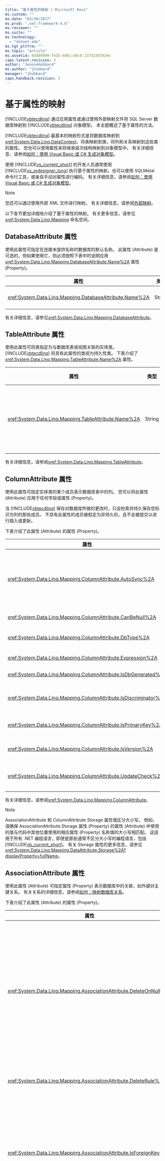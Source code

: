```yaml
---
title: "基于属性的映射 | Microsoft Docs"
ms.custom: ""
ms.date: "03/30/2017"
ms.prod: ".net-framework-4.6"
ms.reviewer: ""
ms.suite: ""
ms.technology: 
  - "dotnet-ado"
ms.tgt_pltfrm: ""
ms.topic: "article"
ms.assetid: 6dd89999-f415-4d61-b8c8-237d23d7924e
caps.latest.revision: 3
author: "JennieHubbard"
ms.author: "jhubbard"
manager: "jhubbard"
caps.handback.revision: 3
---
```

# 基于属性的映射
[!INCLUDE[vbtecdlinq](../../../../../../includes/vbtecdlinq-md.md)] 通过应用属性或通过使用外部映射文件将 SQL Server 数据库映射到 [!INCLUDE[vbtecdlinq](../../../../../../includes/vbtecdlinq-md.md)] 对象模型。  本主题概述了基于属性的方法。  
  
 [!INCLUDE[vbtecdlinq](../../../../../../includes/vbtecdlinq-md.md)] 最基本的映射形式是将数据库映射到 <xref:System.Data.Linq.DataContext>，将表映射到类，将列和关系映射到这些类的属性。  您也可以使用属性来将继承层次结构映射到对象模型中。  有关详细信息，请参阅[如何：使用 Visual Basic 或 C\# 生成对象模型](../../../../../../docs/framework/data/adonet/sql/linq/how-to-generate-the-object-model-in-visual-basic-or-csharp.md)。  
  
 使用 [!INCLUDE[vs_current_short](../../../../../../includes/vs-current-short-md.md)] 的开发人员通常使用 [!INCLUDE[vs_ordesigner_long](../../../../../../includes/vs-ordesigner-long-md.md)] 执行基于属性的映射。也可以使用 SQLMetal 命令行工具，或亲自手动对属性进行编码。  有关详细信息，请参阅[如何：使用 Visual Basic 或 C\# 生成对象模型](../../../../../../docs/framework/data/adonet/sql/linq/how-to-generate-the-object-model-in-visual-basic-or-csharp.md)。  
  
> [!NOTE]
>  您还可以通过使用外部 XML 文件进行映射。  有关详细信息，请参阅[外部映射](../../../../../../docs/framework/data/adonet/sql/linq/external-mapping.md)。  
  
 以下各节更加详细地介绍了基于属性的映射。  有关更多信息，请参见 <xref:System.Data.Linq.Mapping> 命名空间。  
  
## DatabaseAttribute 属性  
 使用此属性可指定在连接未提供名称时数据库的默认名称。  此属性 \(Attribute\) 是可选的，但如果使用它，则必须按照下表中的说明应用 <xref:System.Data.Linq.Mapping.DatabaseAttribute.Name%2A> 属性 \(Property\)。  
  
|属性|类型|默认|描述|  
|--------|--------|--------|--------|  
|<xref:System.Data.Linq.Mapping.DatabaseAttribute.Name%2A>|String|请参见<xref:System.Data.Linq.Mapping.DatabaseAttribute.Name%2A>|与其 <xref:System.Data.Linq.Mapping.DatabaseAttribute.Name%2A> 属性一起使用，用于指定数据库的名称。|  
  
 有关详细信息，请参见<xref:System.Data.Linq.Mapping.DatabaseAttribute>。  
  
## TableAttribute 属性  
 使用此属性可将类指定为与数据库表或视图关联的实体类。  [!INCLUDE[vbtecdlinq](../../../../../../includes/vbtecdlinq-md.md)] 将具有此属性的类视为持久性类。  下表介绍了 <xref:System.Data.Linq.Mapping.TableAttribute.Name%2A> 属性。  
  
|属性|类型|默认|描述|  
|--------|--------|--------|--------|  
|<xref:System.Data.Linq.Mapping.TableAttribute.Name%2A>|String|与类名相同的字符串|将类指定为与数据库表关联的实体类。|  
  
 有关详细信息，请参阅<xref:System.Data.Linq.Mapping.TableAttribute>。  
  
## ColumnAttribute 属性  
 使用此属性可指定实体类的某个成员表示数据库表中的列。  您可以将此属性 \(Attribute\) 应用于任何字段或属性 \(Property\)。  
  
 当 [!INCLUDE[vbtecdlinq](../../../../../../includes/vbtecdlinq-md.md)] 保存对数据库所做的更改时，只会检索并持久保存您标识为列的那些成员。  不具有此属性的成员被假定为非持久的，且不会被提交以进行插入或更新。  
  
 下表介绍了此属性 \(Attribute\) 的属性 \(Property\)。  
  
|属性|类型|默认|描述|  
|--------|--------|--------|--------|  
|<xref:System.Data.Linq.Mapping.ColumnAttribute.AutoSync%2A>|AutoSync|Never|指示公共语言运行库 \(CLR\) 在执行插入或更新操作后检索值。<br /><br /> 可供选择的值：Always、Never、OnUpdate、OnInsert。|  
|<xref:System.Data.Linq.Mapping.ColumnAttribute.CanBeNull%2A>|Boolean|`true`|指示列可以包含 null 值。|  
|<xref:System.Data.Linq.Mapping.ColumnAttribute.DbType%2A>|String|推断出的数据库列类型|使用数据库类型和修饰符来指定数据库列的类型。|  
|<xref:System.Data.Linq.Mapping.ColumnAttribute.Expression%2A>|String|空|定义数据库中计算所得的列。|  
|<xref:System.Data.Linq.Mapping.ColumnAttribute.IsDbGenerated%2A>|Boolean|`false`|指示列包含数据库自动生成的值。|  
|<xref:System.Data.Linq.Mapping.ColumnAttribute.IsDiscriminator%2A>|Boolean|`false`|指示列包含 [!INCLUDE[vbtecdlinq](../../../../../../includes/vbtecdlinq-md.md)] 继承层次结构的鉴别器值。|  
|<xref:System.Data.Linq.Mapping.ColumnAttribute.IsPrimaryKey%2A>|Boolean|`false`|指定此类成员表示作为表主键或表主键一部分的列。|  
|<xref:System.Data.Linq.Mapping.ColumnAttribute.IsVersion%2A>|Boolean|`false`|将成员的列类型标识为数据库时间戳或版本号。|  
|<xref:System.Data.Linq.Mapping.ColumnAttribute.UpdateCheck%2A>|UpdateCheck|除非对某个成员而言 `Always` 为 <xref:System.Data.Linq.Mapping.ColumnAttribute.IsVersion%2A>，否则为 `true`|指定 [!INCLUDE[vbtecdlinq](../../../../../../includes/vbtecdlinq-md.md)] 如何实现开放式并发冲突的检测。|  
  
 有关详细信息，请参阅<xref:System.Data.Linq.Mapping.ColumnAttribute>。  
  
> [!NOTE]
>  AssociationAttribute 和 ColumnAttribute Storage 属性值区分大小写。  例如，请确保 AssociationAttribute.Storage 属性 \(Property\) 的属性 \(Attribute\) 中使用的值与代码中其他位置使用的相应属性 \(Property\) 名称值的大小写相匹配。  这适用于所有 .NET 编程语言，即使是那些通常不区分大小写的编程语言，包括 [!INCLUDE[vb_current_short](../../../../../../includes/vb-current-short-md.md)]。  有关 Storage 属性的更多信息，请参见 <xref:System.Data.Linq.Mapping.DataAttribute.Storage%2A?displayProperty=fullName>。  
  
## AssociationAttribute 属性  
 使用此属性 \(Attribute\) 可指定属性 \(Property\) 表示数据库中的关联，如外键对主键关系。  有关关系的详细信息，请参阅[如何：映射数据库关系](../../../../../../docs/framework/data/adonet/sql/linq/how-to-map-database-relationships.md)。  
  
 下表介绍了此属性 \(Attribute\) 的属性 \(Property\)。  
  
|属性|类型|默认|描述|  
|--------|--------|--------|--------|  
|<xref:System.Data.Linq.Mapping.AssociationAttribute.DeleteOnNull%2A>|Boolean|`false`|当放置在其外键成员均不可以为 null 的关联上时，如果该关联设置为 null，则删除对象。|  
|<xref:System.Data.Linq.Mapping.AssociationAttribute.DeleteRule%2A>|String|无|向关联添加删除行为。|  
|<xref:System.Data.Linq.Mapping.AssociationAttribute.IsForeignKey%2A>|Boolean|`false`|如果为 true，则将成员指定为表示数据库关系的关联中的外键。|  
|<xref:System.Data.Linq.Mapping.AssociationAttribute.IsUnique%2A>|Boolean|`false`|如果为 true，则指示对外键的唯一性约束。|  
|<xref:System.Data.Linq.Mapping.AssociationAttribute.OtherKey%2A>|String|相关类的 ID|将目标实体类的一个或多个成员指定为关联的另一端上的键值。|  
|<xref:System.Data.Linq.Mapping.AssociationAttribute.ThisKey%2A>|String|包含类的 ID|指定此实体类的成员表示关联的此端上的键值。|  
  
 有关详细信息，请参阅<xref:System.Data.Linq.Mapping.AssociationAttribute>。  
  
> [!NOTE]
>  AssociationAttribute 和 ColumnAttribute Storage 属性值区分大小写。  例如，请确保 AssociationAttribute.Storage 属性 \(Property\) 的属性 \(Attribute\) 中使用的值与代码中其他位置使用的相应属性 \(Property\) 名称值的大小写相匹配。  这适用于所有 .NET 编程语言，即使是那些通常不区分大小写的编程语言，包括 [!INCLUDE[vb_current_short](../../../../../../includes/vb-current-short-md.md)]。  有关 Storage 属性的更多信息，请参见 <xref:System.Data.Linq.Mapping.DataAttribute.Storage%2A?displayProperty=fullName>。  
  
## InheritanceMappingAttribute 属性  
 使用此属性可映射继承层次结构。  
  
 下表介绍了此属性 \(Attribute\) 的属性 \(Property\)。  
  
|属性|类型|默认|描述|  
|--------|--------|--------|--------|  
|<xref:System.Data.Linq.Mapping.InheritanceMappingAttribute.Code%2A>|String|无。  必须提供值。|指定鉴别器的代码值。|  
|<xref:System.Data.Linq.Mapping.InheritanceMappingAttribute.IsDefault%2A>|Boolean|`false`|如果为 true，则在存储区中没有与指定值中的任何一个值匹配的鉴别器值时实例化此类型的对象。|  
|<xref:System.Data.Linq.Mapping.InheritanceMappingAttribute.Type%2A>|类型|无。  必须提供值。|指定层次结构中的类的类型。|  
  
 有关详细信息，请参阅<xref:System.Data.Linq.Mapping.InheritanceMappingAttribute>。  
  
## FunctionAttribute 属性  
 使用此属性可指定方法表示数据库中的存储过程或用户定义函数。  
  
 下表介绍了此属性 \(Attribute\) 的属性 \(Property\)。  
  
|属性|类型|默认|描述|  
|--------|--------|--------|--------|  
|<xref:System.Data.Linq.Mapping.FunctionAttribute.IsComposable%2A>|Boolean|`false`|如果为 false，则指示映射到存储过程。  如果为 true，则指示映射到用户定义的函数。|  
|<xref:System.Data.Linq.Mapping.FunctionAttribute.Name%2A>|String|与数据库中的名称相同的字符串|指定存储过程或用户定义函数的名称。|  
  
 有关详细信息，请参阅<xref:System.Data.Linq.Mapping.FunctionAttribute>。  
  
## ParameterAttribute 属性  
 使用此属性可映射存储过程方法中的输入参数。  
  
 下表介绍了此属性 \(Attribute\) 的属性 \(Property\)。  
  
|属性|类型|默认|描述|  
|--------|--------|--------|--------|  
|<xref:System.Data.Linq.Mapping.ParameterAttribute.DbType%2A>|String|无|指定数据库类型。|  
|<xref:System.Data.Linq.Mapping.ParameterAttribute.Name%2A>|String|与数据库中的参数名相同的字符串|指定参数的名称。|  
  
 有关详细信息，请参阅<xref:System.Data.Linq.Mapping.ParameterAttribute>。  
  
## ResultTypeAttribute 属性  
 使用此属性可指定结果类型。  
  
 下表介绍了此属性 \(Attribute\) 的属性 \(Property\)。  
  
|属性|类型|默认|描述|  
|--------|--------|--------|--------|  
|<xref:System.Data.Linq.Mapping.ResultTypeAttribute.Type%2A>|类型|（无）|用于映射到返回 <xref:System.Data.Linq.IMultipleResults> 的存储过程的方法。  为存储过程声明有效的或预期的类型映射。|  
  
 有关详细信息，请参阅<xref:System.Data.Linq.Mapping.ResultTypeAttribute>。  
  
## DataAttribute 属性  
 使用此属性可指定名称和私有存储字段。  
  
 下表介绍了此属性 \(Attribute\) 的属性 \(Property\)。  
  
|属性|类型|默认|描述|  
|--------|--------|--------|--------|  
|<xref:System.Data.Linq.Mapping.DataAttribute.Name%2A>|String|与数据库中的名称相同|指定表、列等的名称。|  
|<xref:System.Data.Linq.Mapping.DataAttribute.Storage%2A>|String|公共访问器|指定基础存储字段的名称。|  
  
 有关详细信息，请参阅<xref:System.Data.Linq.Mapping.DataAttribute>。  
  
## 请参阅  
 [参考](../../../../../../docs/framework/data/adonet/sql/linq/reference.md)